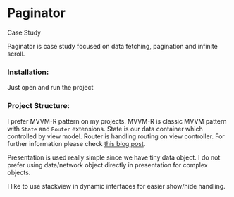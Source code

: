 # Paginator
Case Study

Paginator is case study focused on data fetching, pagination and infinite scroll.

### Installation:
Just open and run the project

### Project Structure:
I prefer MVVM-R pattern on my projects. MVVM-R is classic MVVM pattern with `State` and `Router` extensions. State is our data container which controlled by view model. Router is handling routing on view controller. For further information please check [this blog post](https://medium.com/commencis/using-redux-with-mvvm-on-ios-18212454d676). 

Presentation is used really simple since we have tiny data object. I do not prefer using data/network object directly in presentation for complex objects.

I like to use stackview in dynamic interfaces for easier show/hide handling.
